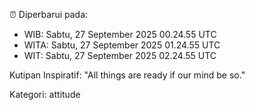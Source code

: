 ⏰ Diperbarui pada:
- WIB: Sabtu, 27 September 2025 00.24.55 UTC
- WITA: Sabtu, 27 September 2025 01.24.55 UTC
- WIT: Sabtu, 27 September 2025 02.24.55 UTC

Kutipan Inspiratif:
"All things are ready if our mind be so."


Kategori: attitude

